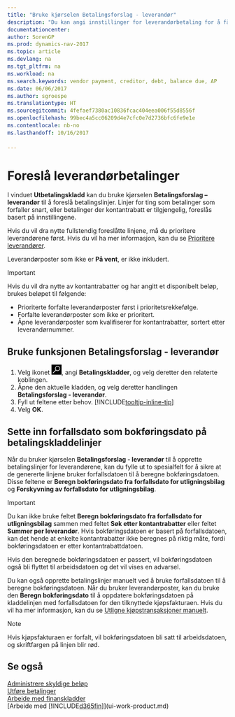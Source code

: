 ```yaml
---
title: "Bruke kjørselen Betalingsforslag - leverandør"
description: "Du kan angi innstillinger for leverandørbetaling for å få forslag for betalinger som snart forfaller, eller der en rabatt er tilgjengelig."
documentationcenter: 
author: SorenGP
ms.prod: dynamics-nav-2017
ms.topic: article
ms.devlang: na
ms.tgt_pltfrm: na
ms.workload: na
ms.search.keywords: vendor payment, creditor, debt, balance due, AP
ms.date: 06/06/2017
ms.author: sgroespe
ms.translationtype: HT
ms.sourcegitcommit: 4fefaef7380ac10836fcac404eea006f55d8556f
ms.openlocfilehash: 99bec4a5cc06209d4e7cfc0e7d2736bfc6fe9e1e
ms.contentlocale: nb-no
ms.lasthandoff: 10/16/2017

---
```

# <a name="how-to-suggest-vendor-payments"></a>Foreslå leverandørbetalinger
I vinduet **Utbetalingskladd** kan du bruke kjørselen **Betalingsforslag – leverandør** til å foreslå betalingslinjer. Linjer for ting som betalinger som forfaller snart, eller betalinger der kontantrabatt er tilgjengelig, foreslås basert på innstillingene.

Hvis du vil dra nytte fullstendig foreslåtte linjene, må du prioritere leverandørene først. Hvis du vil ha mer informasjon, kan du se [Prioritere leverandører](purchasing-how-prioritize-vendors.md).  

Leverandørposter som ikke er **På vent**, er ikke inkludert.  

> [!IMPORTANT]  
>   Hvis du vil dra nytte av kontantrabatter og har angitt et disponibelt beløp, brukes beløpet til følgende:  

* Prioriterte forfalte leverandørposter først i prioritetsrekkefølge.  
* Forfalte leverandørposter som ikke er prioritert.  
* Åpne leverandørposter som kvalifiserer for kontantrabatter, sortert etter leverandørnummer.  

## <a name="to-use-the-suggest-vendor-payments-function"></a>Bruke funksjonen Betalingsforslag - leverandør
1. Velg ikonet ![Søk etter side eller rapport](media/ui-search/search_small.png "Søk etter side eller rapport"), angi **Betalingskladder**, og velg deretter den relaterte koblingen.  
2. Åpne den aktuelle kladden, og velg deretter handlingen **Betalingsforslag - leverandør**.  
3. Fyll ut feltene etter behov. [!INCLUDE[tooltip-inline-tip](includes/tooltip-inline-tip_md.md)]  
4. Velg **OK**.  

## <a name="to-insert-the-due-date-as-posting-date-on-payment-journal-lines"></a>Sette inn forfallsdato som bokføringsdato på betalingskladdelinjer
Når du bruker kjørselen **Betalingsforslag - leverandør** til å opprette betalingslinjer for leverandørene, kan du fylle ut to spesialfelt for å sikre at de genererte linjene bruker forfallsdatoen til å beregne bokføringsdatoen. Disse feltene er **Beregn bokføringsdato fra forfallsdato for utligningsbilag** og **Forskyvning av forfallsdato for utligningsbilag**.  

> [!IMPORTANT]  
>   Du kan ikke bruke feltet **Beregn bokføringsdato fra forfallsdato for utligningsbilag** sammen med feltet **Søk etter kontantrabatter** eller feltet **Summer per leverandør**. Hvis bokføringsdatoen er basert på forfallsdatoen, kan det hende at enkelte kontantrabatter ikke beregnes på riktig måte, fordi bokføringsdatoen er etter kontantrabattdatoen.  

Hvis den beregnede bokføringsdatoen er passert, vil bokføringsdatoen også bli flyttet til arbeidsdatoen og det vil vises en advarsel.  

Du kan også opprette betalingslinjer manuelt ved å bruke forfallsdatoen til å beregne bokføringsdatoen. Når du bruker leverandørposter, kan du bruke den **Beregn bokføringsdato** til å oppdatere bokføringsdatoen på kladdelinjen med forfallsdatoen for den tilknyttede kjøpsfakturaen. Hvis du vil ha mer informasjon, kan du se [Utligne kjøpstransaksjoner manuelt](payables-how-apply-purchase-transactions-manually.md).  

> [!NOTE]  
>   Hvis kjøpsfakturaen er forfalt, vil bokføringsdatoen bli satt til arbeidsdatoen, og skriftfargen på linjen blir rød.  

## <a name="see-also"></a>Se også
[Administrere skyldige beløp](payables-manage-payables.md)  
[Utføre betalinger](payables-make-payments.md)  
[Arbeide med finanskladder](ui-work-general-journals.md)  
[Arbeide med [!INCLUDE[d365fin](includes/d365fin_md.md)]](ui-work-product.md)  

